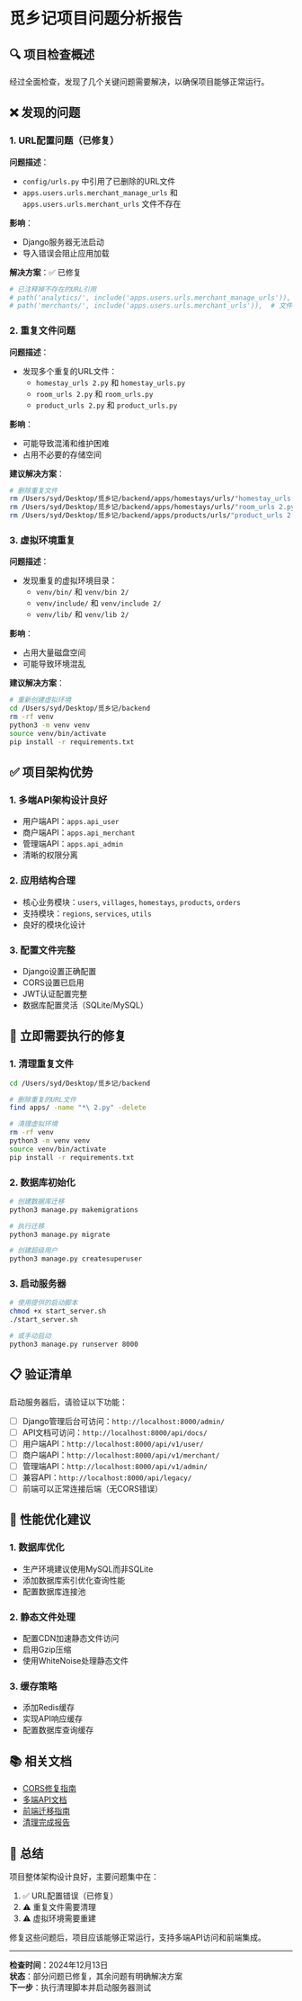 # 觅乡记项目问题分析报告

## 🔍 项目检查概述

经过全面检查，发现了几个关键问题需要解决，以确保项目能够正常运行。

## ❌ 发现的问题

### 1. URL配置问题（已修复）

**问题描述**：
- `config/urls.py` 中引用了已删除的URL文件
- `apps.users.urls.merchant_manage_urls` 和 `apps.users.urls.merchant_urls` 文件不存在

**影响**：
- Django服务器无法启动
- 导入错误会阻止应用加载

**解决方案**：✅ 已修复
```python
# 已注释掉不存在的URL引用
# path('analytics/', include('apps.users.urls.merchant_manage_urls')),  # 文件已删除，功能移到merchant端
# path('merchants/', include('apps.users.urls.merchant_urls')),  # 文件已删除，功能移到admin端
```

### 2. 重复文件问题

**问题描述**：
- 发现多个重复的URL文件：
  - `homestay_urls 2.py` 和 `homestay_urls.py`
  - `room_urls 2.py` 和 `room_urls.py`
  - `product_urls 2.py` 和 `product_urls.py`

**影响**：
- 可能导致混淆和维护困难
- 占用不必要的存储空间

**建议解决方案**：
```bash
# 删除重复文件
rm /Users/syd/Desktop/觅乡记/backend/apps/homestays/urls/"homestay_urls 2.py"
rm /Users/syd/Desktop/觅乡记/backend/apps/homestays/urls/"room_urls 2.py"
rm /Users/syd/Desktop/觅乡记/backend/apps/products/urls/"product_urls 2.py"
```

### 3. 虚拟环境重复

**问题描述**：
- 发现重复的虚拟环境目录：
  - `venv/bin/` 和 `venv/bin 2/`
  - `venv/include/` 和 `venv/include 2/`
  - `venv/lib/` 和 `venv/lib 2/`

**影响**：
- 占用大量磁盘空间
- 可能导致环境混乱

**建议解决方案**：
```bash
# 重新创建虚拟环境
cd /Users/syd/Desktop/觅乡记/backend
rm -rf venv
python3 -m venv venv
source venv/bin/activate
pip install -r requirements.txt
```

## ✅ 项目架构优势

### 1. 多端API架构设计良好
- 用户端API：`apps.api_user`
- 商户端API：`apps.api_merchant`
- 管理端API：`apps.api_admin`
- 清晰的权限分离

### 2. 应用结构合理
- 核心业务模块：`users`, `villages`, `homestays`, `products`, `orders`
- 支持模块：`regions`, `services`, `utils`
- 良好的模块化设计

### 3. 配置文件完整
- Django设置正确配置
- CORS设置已启用
- JWT认证配置完整
- 数据库配置灵活（SQLite/MySQL）

## 🔧 立即需要执行的修复

### 1. 清理重复文件
```bash
cd /Users/syd/Desktop/觅乡记/backend

# 删除重复的URL文件
find apps/ -name "*\ 2.py" -delete

# 清理虚拟环境
rm -rf venv
python3 -m venv venv
source venv/bin/activate
pip install -r requirements.txt
```

### 2. 数据库初始化
```bash
# 创建数据库迁移
python3 manage.py makemigrations

# 执行迁移
python3 manage.py migrate

# 创建超级用户
python3 manage.py createsuperuser
```

### 3. 启动服务器
```bash
# 使用提供的启动脚本
chmod +x start_server.sh
./start_server.sh

# 或手动启动
python3 manage.py runserver 8000
```

## 📋 验证清单

启动服务器后，请验证以下功能：

- [ ] Django管理后台可访问：`http://localhost:8000/admin/`
- [ ] API文档可访问：`http://localhost:8000/api/docs/`
- [ ] 用户端API：`http://localhost:8000/api/v1/user/`
- [ ] 商户端API：`http://localhost:8000/api/v1/merchant/`
- [ ] 管理端API：`http://localhost:8000/api/v1/admin/`
- [ ] 兼容API：`http://localhost:8000/api/legacy/`
- [ ] 前端可以正常连接后端（无CORS错误）

## 🚀 性能优化建议

### 1. 数据库优化
- 生产环境建议使用MySQL而非SQLite
- 添加数据库索引优化查询性能
- 配置数据库连接池

### 2. 静态文件处理
- 配置CDN加速静态文件访问
- 启用Gzip压缩
- 使用WhiteNoise处理静态文件

### 3. 缓存策略
- 添加Redis缓存
- 实现API响应缓存
- 配置数据库查询缓存

## 📚 相关文档

- [CORS修复指南](./CORS_FIX_GUIDE.md)
- [多端API文档](./README_MULTIAPI.md)
- [前端迁移指南](../FRONTEND_MIGRATION_GUIDE.md)
- [清理完成报告](./CLEANUP_COMPLETED.md)

## 🎯 总结

项目整体架构设计良好，主要问题集中在：
1. ✅ URL配置错误（已修复）
2. ⚠️ 重复文件需要清理
3. ⚠️ 虚拟环境需要重建

修复这些问题后，项目应该能够正常运行，支持多端API访问和前端集成。

---

**检查时间**：2024年12月13日  
**状态**：部分问题已修复，其余问题有明确解决方案  
**下一步**：执行清理脚本并启动服务器测试